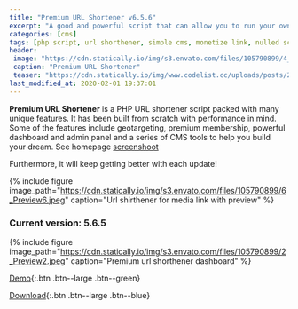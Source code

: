 ```yaml
---
title: "Premium URL Shortener v6.5.6"
excerpt: "A good and powerful script that can allow you to run your own personal short URL system"
categories: [cms]
tags: [php script, url shorthener, simple cms, monetize link, nulled script]
header:
 image: "https://cdn.statically.io/img/s3.envato.com/files/105790899/4_Preview4.jpeg"
 caption: "Premium URL Shortener"
 teaser: "https://cdn.statically.io/img/www.codelist.cc/uploads/posts/2018-10/1540746693_premium-url-shortener.jpg"
last_modified_at: 2020-02-01 19:37:01
---
```

**Premium URL Shortener** is a PHP URL shortener script packed with many unique features. It has been built from scratch with performance in mind. Some of the features include geotargeting, premium membership, powerful dashboard and admin panel and a series of CMS tools to help you build your dream. See homepage [screenshoot](https://cdn.statically.io/img/s3.envato.com/files/105790899/10_Preview10.jpeg)

Furthermore, it will keep getting better with each update!

{% include figure image_path="https://cdn.statically.io/img/s3.envato.com/files/105790899/6_Preview6.jpeg" caption="Url shirthener for media link with preview" %}

### Current version: 5.6.5

{% include figure image_path="https://cdn.statically.io/img/s3.envato.com/files/105790899/2_Preview2.jpeg" caption="Premium url shorthener dashboard" %}

[Demo](https://codecanyon.net/item/premium-url-shortener/3688135){:.btn .btn--large .btn--green}

[Download](//mi.knoacc.org/dl/zippy?name=premiumurlshorthener.rar&size=2.48MB){:.btn .btn--large .btn--blue}

